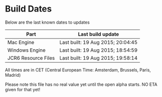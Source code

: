 # Build Dates

Below are the last known dates to updates

Part | Last build update
-----|-----
Mac Engine | Last built: 19 Aug 2015; 20:04:45
Windows Engine | Last built: 19 Aug 2015; 18:54:59
JCR6 Resource Files | Last built: 19 Aug 2015; 19:58:14
All times are in CET (Central European Time: Amsterdam, Brussels, Paris, Madrid)


Please note this file has no real value yet until the open alpha starts. NO ETA given for that yet!
